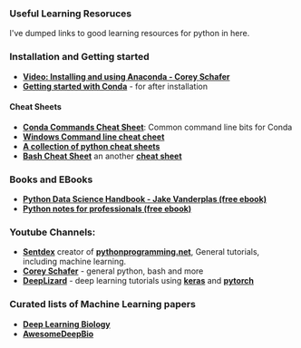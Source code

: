 ### Useful Learning Resoruces

I've dumped links to good learning resources for python in here.

### Installation and Getting started

* [**Video: Installing and using Anaconda - Corey Schafer**](https://www.youtube.com/watch?v=YJC6ldI3hWk&t=599s)
* [**Getting started with Conda**](https://docs.conda.io/projects/conda/en/latest/user-guide/getting-started.html) - for after installation

#### Cheat Sheets
* [**Conda Commands Cheat Sheet**](https://docs.conda.io/projects/conda/en/latest/_downloads/843d9e0198f2a193a3484886fa28163c/conda-cheatsheet.pdf): Common command line bits for Conda
* [**Windows Command line cheat cheet**](http://www.cs.columbia.edu/~sedwards/classes/2015/1102-fall/Command%20Prompt%20Cheatsheet.pdf)
* [**A collection of python cheat sheets**](https://ehmatthes.github.io/pcc/cheatsheets/README.html)
* [**Bash Cheat Sheet**](https://devhints.io/bash) an another [**cheat sheet**](https://github.com/LeCoupa/awesome-cheatsheets/blob/master/languages/bash.sh)

### Books and EBooks
* [**Python Data Science Handbook - Jake Vanderplas (free ebook)**](https://jakevdp.github.io/PythonDataScienceHandbook/index.html)
* [**Python notes for professionals (free ebook)**](https://books.goalkicker.com/PythonBook/)
### Youtube Channels:
* [**Sentdex**](https://www.youtube.com/user/sentdex?app=desktop) creator of [**pythonprogramming.net**](https://pythonprogramming.net/), General tutorials, including machine learning.
* [**Corey Schafer**](https://www.youtube.com/user/schafer5) - general python, bash and more
* [**DeepLizard**](https://www.youtube.com/channel/UC4UJ26WkceqONNF5S26OiVw) - deep learning tutorials using [**keras**](https://www.youtube.com/playlist?list=PLZbbT5o_s2xrwRnXk_yCPtnqqo4_u2YGL) and [**pytorch**](https://www.youtube.com/playlist?list=PLZbbT5o_s2xrfNyHZsM6ufI0iZENK9xgG)

### Curated lists of Machine Learning papers
* [**Deep Learning Biology**](https://github.com/hussius/deeplearning-biology)
* [**AwesomeDeepBio**](https://github.com/gokceneraslan/awesome-deepbio)
